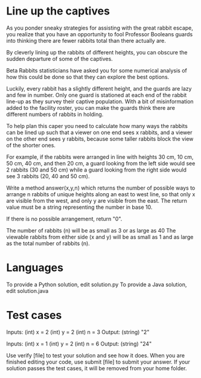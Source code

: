 Line up the captives
====================

As you ponder sneaky strategies for assisting with the great rabbit escape, you realize that you have an opportunity to fool Professor Booleans guards into thinking there are fewer rabbits total than there actually are.

By cleverly lining up the rabbits of different heights, you can obscure the sudden departure of some of the captives.

Beta Rabbits statisticians have asked you for some numerical analysis of how this could be done so that they can explore the best options.

Luckily, every rabbit has a slightly different height, and the guards are lazy and few in number. Only one guard is stationed at each end of the rabbit line-up as they survey their captive population. With a bit of misinformation added to the facility roster, you can make the guards think there are different numbers of rabbits in holding.

To help plan this caper you need to calculate how many ways the rabbits can be lined up such that a viewer on one end sees x rabbits, and a viewer on the other end sees y rabbits, because some taller rabbits block the view of the shorter ones.

For example, if the rabbits were arranged in line with heights 30 cm, 10 cm, 50 cm, 40 cm, and then 20 cm, a guard looking from the left side would see 2 rabbits (30 and 50 cm) while a guard looking from the right side would see 3 rabbits (20, 40 and 50 cm). 

Write a method answer(x,y,n) which returns the number of possible ways to arrange n rabbits of unique heights along an east to west line, so that only x are visible from the west, and only y are visible from the east. The return value must be a string representing the number in base 10.

If there is no possible arrangement, return "0".

The number of rabbits (n) will be as small as 3 or as large as 40
The viewable rabbits from either side (x and y) will be as small as 1 and as large as the total number of rabbits (n).

Languages
=========

To provide a Python solution, edit solution.py
To provide a Java solution, edit solution.java

Test cases
==========

Inputs:
    (int) x = 2
    (int) y = 2
    (int) n = 3
Output:
    (string) "2"

Inputs:
    (int) x = 1
    (int) y = 2
    (int) n = 6
Output:
    (string) "24"

Use verify [file] to test your solution and see how it does. When you are finished editing your code, use submit [file] to submit your answer. If your solution passes the test cases, it will be removed from your home folder.